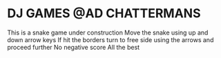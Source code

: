 # DJ GAMES @AD CHATTERMANS
This is a snake game under construction
 Move the snake using up and down arrow keys
 If hit the borders turn to free side using the arrows and proceed further
 No negative score 
 All the best
